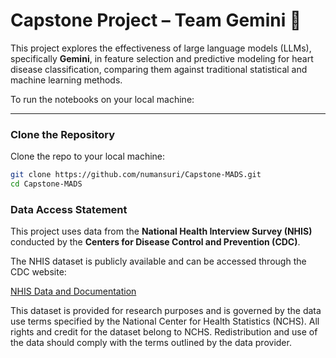 # Capstone Project – Team Gemini 💫

This project explores the effectiveness of large language models (LLMs), specifically **Gemini**, in feature selection and predictive modeling for heart disease classification, comparing them against traditional statistical and machine learning methods.

To run the notebooks on your local machine:

---

### Clone the Repository

Clone the repo to your local machine:

```bash
git clone https://github.com/numansuri/Capstone-MADS.git
cd Capstone-MADS
```
### Data Access Statement

This project uses data from the **National Health Interview Survey (NHIS)** conducted by the **Centers for Disease Control and Prevention (CDC)**.

The NHIS dataset is publicly available and can be accessed through the CDC website:

[NHIS Data and Documentation](https://www.cdc.gov/nchs/nhis/documentation/2023-nhis.html)

This dataset is provided for research purposes and is governed by the data use terms specified by the National Center for Health Statistics (NCHS). All rights and credit for the dataset belong to NCHS. Redistribution and use of the data should comply with the terms outlined by the data provider.

